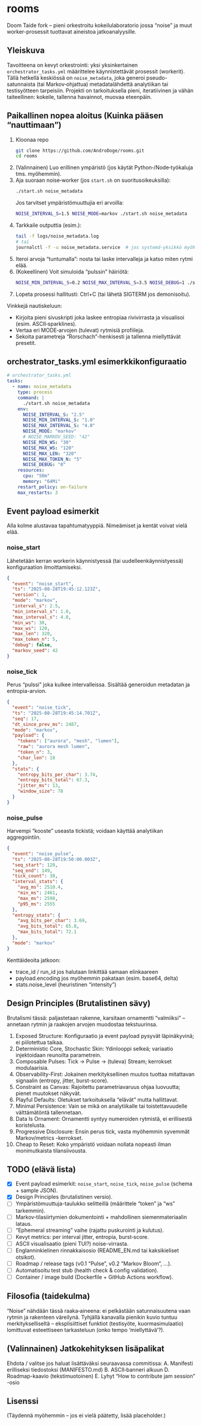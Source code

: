 # rooms
Doom Taide fork – pieni orkestroitu kokeilulaboratorio jossa “noise” ja muut worker-prosessit tuottavat aineistoa jatkoanalyysille.

## Yleiskuva
Tavoitteena on kevyt orkestrointi: yksi yksinkertainen `orchestrator_tasks.yml` määrittelee käynnistettävät prosessit (workerit). Tällä hetkellä keskiössä on `noise_metadata`, joka generoi pseudo-satunnaista (tai Markov‑ohjattua) metadatalähdettä analytiikan tai testisyötteen tarpeisiin. Projekti on tarkoituksella pieni, iteratiivinen ja vähän taiteellinen: kokeile, tallenna havainnot, muovaa eteenpäin.

## Paikallinen nopea aloitus (Kuinka pääsen “nauttimaan”)
1. Kloonaa repo  
   ```bash
   git clone https://github.com/AndroDoge/rooms.git
   cd rooms
   ```
2. (Valinnainen) Luo erillinen ympäristö (jos käytät Python‑/Node‑työkaluja tms. myöhemmin).  
3. Aja suoraan noise‑worker (jos `start.sh` on suoritusoikeuksilla):  
   ```bash
   ./start.sh noise_metadata
   ```  
   Jos tarvitset ympäristömuuttujia eri arvoilla:  
   ```bash
   NOISE_INTERVAL_S=1.5 NOISE_MODE=markov ./start.sh noise_metadata
   ```
4. Tarkkaile outputtia (esim.):  
   ```bash
   tail -f logs/noise_metadata.log
   # tai
   journalctl -f -u noise_metadata.service  # jos systemd-yksikkö myöhemmin
   ```
5. Iteroi arvoja “tuntumalla”: nosta tai laske intervalleja ja katso miten rytmi elää.
6. (Kokeellinen) Voit simuloida “pulssin” häiriötä:  
   ```bash
   NOISE_MIN_INTERVAL_S=0.2 NOISE_MAX_INTERVAL_S=3.5 NOISE_DEBUG=1 ./start.sh noise_metadata
   ```
7. Lopeta prosessi hallitusti: Ctrl+C (tai lähetä SIGTERM jos demonisoitu).

Vinkkejä nautiskeluun:
- Kirjoita pieni sivuskripti joka laskee entropiaa rivivirrasta ja visualisoi (esim. ASCII‑sparklines).
- Vertaa eri MODE‑arvojen (tulevat) rytmisiä profiileja.
- Sekoita parametreja “Rorschach”-henkisesti ja tallenna miellyttävät presetit.

## orchestrator_tasks.yml esimerkkikonfiguraatio
```yaml
# orchestrator_tasks.yml
tasks:
  - name: noise_metadata
    type: process
    command: |
      ./start.sh noise_metadata
    env:
      NOISE_INTERVAL_S: "2.5"
      NOISE_MIN_INTERVAL_S: "1.0"
      NOISE_MAX_INTERVAL_S: "4.0"
      NOISE_MODE: "markov"
      # NOISE_MARKOV_SEED: "42"
      NOISE_MIN_WS: "30"
      NOISE_MAX_WS: "120"
      NOISE_MAX_LEN: "320"
      NOISE_MAX_TOKEN_N: "5"
      NOISE_DEBUG: "0"
    resources:
      cpu: "50m"
      memory: "64Mi"
    restart_policy: on-failure
    max_restarts: 3
```

## Event payload esimerkit
Alla kolme alustavaa tapahtumatyyppiä. Nimeämiset ja kentät voivat vielä elää.

### noise_start
Lähetetään kerran workerin käynnistyessä (tai uudelleenkäynnistyessä) konfiguraation ilmoittamiseksi.
```json
{
  "event": "noise_start",
  "ts": "2025-08-28T19:45:12.123Z",
  "version": 1,
  "mode": "markov",
  "interval_s": 2.5,
  "min_interval_s": 1.0,
  "max_interval_s": 4.0,
  "min_ws": 30,
  "max_ws": 120,
  "max_len": 320,
  "max_token_n": 5,
  "debug": false,
  "markov_seed": 42
}
```

### noise_tick
Perus “pulssi” joka kulkee intervalleissa. Sisältää generoidun metadatan ja entropia-arvion.
```json
{
  "event": "noise_tick",
  "ts": "2025-08-28T19:45:14.701Z",
  "seq": 17,
  "dt_since_prev_ms": 2487,
  "mode": "markov",
  "payload": {
    "tokens": ["aurora", "mesh", "lumen"],
    "raw": "aurora mesh lumen",
    "token_n": 3,
    "char_len": 18
  },
  "stats": {
    "entropy_bits_per_char": 3.74,
    "entropy_bits_total": 67.3,
    "jitter_ms": 13,
    "window_size": 78
  }
}
```

### noise_pulse
Harvempi “kooste” useasta tickistä; voidaan käyttää analytiikan aggregointiin.
```json
{
  "event": "noise_pulse",
  "ts": "2025-08-28T19:50:00.003Z",
  "seq_start": 120,
  "seq_end": 149,
  "tick_count": 30,
  "interval_stats": {
    "avg_ms": 2510.4,
    "min_ms": 2461,
    "max_ms": 2598,
    "p95_ms": 2555
  },
  "entropy_stats": {
    "avg_bits_per_char": 3.69,
    "avg_bits_total": 65.8,
    "max_bits_total": 72.1
  },
  "mode": "markov"
}
```

Kenttäideoita jatkoon:
- trace_id / run_id jos halutaan linkittää samaan elinkaareen
- payload.encoding jos myöhemmin pakataan (esim. base64, delta)
- stats.noise_level (heuristinen “intensity”)

## Design Principles (Brutalistinen sävy)
Brutalismi tässä: paljastetaan rakenne, karsitaan ornamentti “valmiiksi” – annetaan rytmin ja raakojen arvojen muodostaa tekstuurinsa.

1. Exposed Structure: Konfiguraatio ja event payload pysyvät läpinäkyvinä; ei piilotettua taikaa.
2. Deterministic Core, Stochastic Skin: Ydinlooppi selkeä; variaatio injektoidaan reunoilta parametrein.
3. Composable Pulses: Tick -> Pulse -> (tuleva) Stream; kerrokset modulaarisia.
4. Observability-First: Jokainen merkityksellinen muutos tuottaa mitattavan signaalin (entropy, jitter, burst-score).
5. Constraint as Canvas: Rajoitettu parametriavaruus ohjaa luovuutta; pienet muutokset näkyvät.
6. Playful Defaults: Oletukset tarkoituksella “elävät” mutta hallittavat.
7. Minimal Persistence: Vain se mikä on analytiikalle tai toistettavuudelle välttämätöntä tallennetaan.
8. Data Is Ornament: Ornamentti syntyy numeroiden rytmistä, ei erillisestä koristelusta.
9. Progressive Disclosure: Ensin perus tick, vasta myöhemmin syvemmät Markov/metrics -kerrokset.
10. Cheap to Reset: Koko ympäristö voidaan nollata nopeasti ilman monimutkaista tilansiivousta.

## TODO (elävä lista)
- [x] Event payload esimerkit: `noise_start`, `noise_tick`, `noise_pulse` (schema + sample JSON).
- [x] Design Principles (brutalistinen versio).
- [ ] Ympäristömuuttuja-taulukko selitteillä (määrittele “token” ja “ws” tarkemmin).
- [ ] Markov‑tilasiirtymien dokumentointi + mahdollinen siemenmateriaalin lataus.
- [ ] “Ephemeral streaming” vaihe (rajattu puskurointi ja kulutus).
- [ ] Kevyt metrics: per interval jitter, entropia, burst‑score.
- [ ] ASCII visualisaatio (pieni TUI?) noise-virrasta.
- [ ] Englanninkielinen rinnakkaisosio (README_EN.md tai kaksikieliset otsikot).
- [ ] Roadmap / release tags (v0.1 “Pulse”, v0.2 “Markov Bloom”, ...).
- [ ] Automatisoitu test stub (health check & config validation).
- [ ] Container / image build (Dockerfile + GitHub Actions workflow).

## Filosofia (taidekulma)
“Noise” nähdään tässä raaka‑aineena: ei pelkästään satunnaisuutena vaan rytmin ja rakenteen väreilynä. Tyhjällä kanavalla pienikin kuvio tuntuu merkitykselliseltä – eksplisiittiset funktiot (testisyöte, kuormasimulaatio) lomittuvat esteettiseen tarkasteluun (onko tempo ‘miellyttävä’?).

## (Valinnainen) Jatkokehityksen lisäpalikat
Ehdota / valitse jos haluat lisättäväksi seuraavassa commitissa:
A. Manifesti erilliseksi tiedostoksi (MANIFESTO.md)
B. ASCII‑banneri alkuun
D. Roadmap-kaavio (tekstimuotoinen)
E. Lyhyt “How to contribute jam session” -osio

## Lisenssi
(Täydennä myöhemmin – jos ei vielä päätetty, lisää placeholder.)